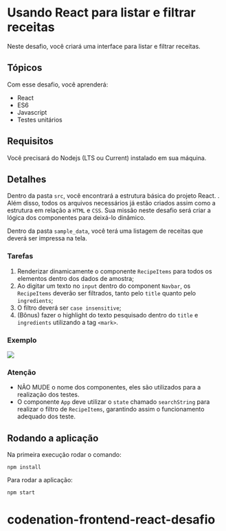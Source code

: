 # Usando React para listar e filtrar receitas
Neste desafio, você criará uma interface para listar e filtrar receitas.

## Tópicos
Com esse desafio, você aprenderá:

- React
- ES6
- Javascript
- Testes unitários

## Requisitos
Você precisará do Nodejs (LTS ou Current) instalado em sua máquina.

## Detalhes
Dentro da pasta `src`, você encontrará a estrutura básica do projeto React. . Além disso, todos os arquivos necessários já estão criados assim como a estrutura em relação a `HTML` e `CSS`. Sua missão neste desafio será criar a lógica dos componentes para deixá-lo dinâmico.


Dentro da pasta `sample_data`, você terá uma listagem de receitas que deverá ser impressa na tela.

### Tarefas
1. Renderizar dinamicamente o componente `RecipeItems` para todos os elementos dentro dos dados de amostra;
2. Ao digitar um texto no `input` dentro do component `Navbar`, os `RecipeItems` deverão ser filtrados, tanto pelo `title` quanto pelo `ingredients`;
3. O filtro deverá ser `case insensitive`;
4. (Bônus) fazer o highlight do texto pesquisado dentro do `title` e `ingredients` utilizando a tag `<mark>`.

### Exemplo
![](https://s3-us-west-1.amazonaws.com/codenation-challenges/react-0/BouncyAfraidDikkops-size_restricted.gif)

### Atenção
- NÃO MUDE o nome dos componentes, eles são utilizados para a realização dos testes.
- O componente `App` deve utilizar o `state` chamado `searchString` para realizar o filtro de `RecipeItems`, garantindo assim o funcionamento adequado dos teste.

## Rodando a aplicação
Na primeira execução rodar o comando:
```
npm install
```
Para rodar a aplicação:
```
npm start
```
# codenation-frontend-react-desafio

